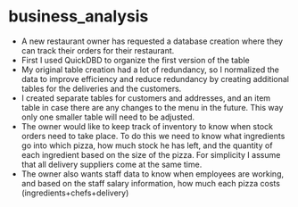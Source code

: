 # business_analysis
- A new restaurant owner has requested a database creation where they can track their orders for their restaurant. 
- First I used QuickDBD to organize the first version of the table
- My original table creation had a lot of redundancy, so I normalized the data to improve efficiency and reduce redundancy by creating additional tables for the deliveries and the customers.
- I created separate tables for customers and addresses, and an item table in case there are any changes to the menu in the future. This way only one smaller table will need to be adjusted.
- The owner would like to keep track of inventory to know when stock orders need to take place. To do this we need to know what ingredients go into which pizza, how much stock he has left, and the quantity of each ingredient based on the size of the pizza. For simplicity I assume that all delivery suppliers come at the same time.
- The owner also wants staff data to know when employees are working, and based on the staff salary information, how much each pizza costs (ingredients+chefs+delivery)

